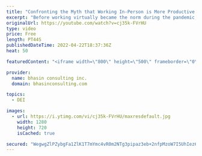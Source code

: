 ```yaml
---
title: "Confronting the Myth that Working In-Person is More Productive than Working Virtually"
excerpt: "Before working virtually became the norm during the pandemic, there was a huge bias against people who didn’t work from the office. The widespread belief was that people who work virtually aren’t as productive or working as hard as people who come into the office.   In this video, DEI expert Ritu Bhasin"
originalUrl: https://youtube.com/watch?v=cj35k-FVrHU
type: video
price: Free
length: PT44S
publishedDateTime: 2022-04-22T18:37:36Z
heat: 50

featuredContent: "<iframe width=\"800\" height=\"500\" frameborder=\"0\" src=\"https://www.youtube.com/embed/cj35k-FVrHU\" allow=\"accelerometer; autoplay; encrypted-media; gyroscope; picture-in-picture\" allowfullscreen></iframe>"

provider:
  name: bhasin consulting inc.
  domain: bhasinconsulting.com

topics:
  - DEI

images:
  - url: https://i.ytimg.com/vi/cj35k-FVrHU/maxresdefault.jpg
    width: 1280
    height: 720
    isCached: true

secured: "WegwgZlPZybgFa1ZlK1T7mYmc4vR0m2NTg3pipaz3eb+2nfpMzoW7I5UhIez6Lo07lBFpTIX6P42yRajqwa3y5mRfjb7awOFqPCS0TmRVGWvbQ/HAP2bD4Fn0xyhDARc8GIJKBYCVkwBlXYjJU5/xZ7rukvUj48JSayJ4qzpZRJUOtIPvEKDWY1fhRua6yQv0ItiGeepRYgQqhwR4486uRgOIlfeUo/LLkb/kiVJDo7aRlq/v6NrTwhA92vrux2mrV4I8jVvHK5E3PogZPIECJu1B90YnBRUbWOsL92LWT3fpQR+gTuw0rskwF6m+4ViQ3a83ysza14hzW4s1cZZrtFrFZS6MXm1edJ2wJ0SEygxZhjMfH3PVDNj169s/vzAsorsaPmtPSoVxby/7BgpdA==;bZTdhHr7UaiT9jyvx5vUVw=="
---
```


